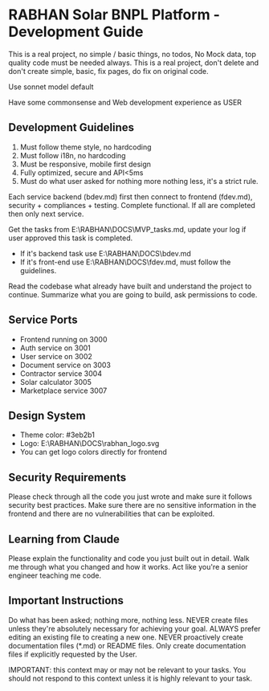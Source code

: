 # RABHAN Solar BNPL Platform - Development Guide

This is a real project, no simple / basic things, no todos, No Mock data, top quality code must be needed always.
This is a real project, don't delete and don't create simple, basic, fix pages, do fix on original code.

Use sonnet model default

Have some commonsense and Web development experience as USER

## Development Guidelines

1. Must follow theme style, no hardcoding
2. Must follow i18n, no hardcoding
3. Must be responsive, mobile first design
4. Fully optimized, secure and API<5ms
5. Must do what user asked for nothing more nothing less, it's a strict rule.

Each service backend (bdev.md) first then connect to frontend (fdev.md), security + compliances + testing. Complete functional. If all are completed then only next service.

Get the tasks from E:\RABHAN\DOCS\MVP_tasks.md, update your log if user approved this task is completed.
- If it's backend task use E:\RABHAN\DOCS\bdev.md
- If it's front-end use E:\RABHAN\DOCS\fdev.md, must follow the guidelines.

Read the codebase what already have built and understand the project to continue.
Summarize what you are going to build, ask permissions to code.

## Service Ports

- Frontend running on 3000
- Auth service on 3001  
- User service on 3002
- Document service on 3003
- Contractor service 3004
- Solar calculator 3005
- Marketplace service 3007

## Design System

- Theme color: #3eb2b1
- Logo: E:\RABHAN\DOCS\rabhan_logo.svg
- You can get logo colors directly for frontend

## Security Requirements

Please check through all the code you just wrote and make sure it follows security best practices. Make sure there are no sensitive information in the frontend and there are no vulnerabilities that can be exploited.

## Learning from Claude

Please explain the functionality and code you just built out in detail. Walk me through what you changed and how it works. Act like you're a senior engineer teaching me code.

## Important Instructions

Do what has been asked; nothing more, nothing less.
NEVER create files unless they're absolutely necessary for achieving your goal.
ALWAYS prefer editing an existing file to creating a new one.
NEVER proactively create documentation files (*.md) or README files. Only create documentation files if explicitly requested by the User.

IMPORTANT: this context may or may not be relevant to your tasks. You should not respond to this context unless it is highly relevant to your task.